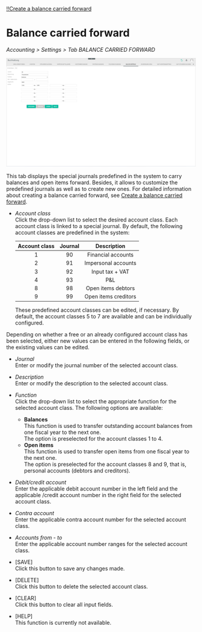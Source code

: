 [!!Create a balance carried forward](../Operation/11_CreateBalanceCarriedForward.md)

# Balance carried forward

*Accounting > Settings > Tab BALANCE CARRIED FORWARD*

![Balance carried forward](../../Assets/Screenshots/RetailSuiteAccounting/Settings/BalanceCarriedForward/BalanceCarriedForward.png "[Balance carried forward]")

This tab displays the special journals predefined in the system to carry balances and open items forward. Besides, it allows to customize the predefined journals as well as to create new ones. For detailed information about creating a balance carried forward, see [Create a balance carried forward](../Operation/11_CreateBalanceCarriedForward.md).

- *Account class*  
    Click the drop-down list to select the desired account class. Each account class is linked to a special journal. By default, the following account classes are predefined in the system:

    | Account class  | Journal      | Description          |
    |:--------------:|:------------:|:--------------------:|
    | 1              | 90           | Financial accounts   |
    | 2              | 91           | Impersonal accounts  |
    | 3              | 92           | Input tax + VAT      |
    | 4              | 93           | P&L                  |
    | 8              | 98           | Open items debtors   |
    | 9              | 99           | Open items creditors |

    These predefined account classes can be edited, if necessary. By default, the account classes 5 to 7 are available and can be individually configured.

[comment]: <> (Financial lead: Unlogisch im System, also Journal 93 P&L -> Aufwands- und Ertragskonten werden nicht vorgetragen. FETA Ticket?)

Depending on whether a free or an already configured account class has been selected, either new values can be entered in the following fields, or the existing values can be edited.

- *Journal*  
    Enter or modify the journal number of the selected account class.

- *Description*  
    Enter or modify the description to the selected account class.

- *Function*  
    Click the drop-down list to select the appropriate function for the selected account class. The following options are available:
    - **Balances**  
        This function is used to transfer outstanding account balances from one fiscal year to the next one.   
        The option is preselected for the account classes 1 to 4.
    - **Open items**  
        This function is used to transfer open items from one fiscal year to the next one.   
        The option is preselected for the account classes 8 and 9, that is, personal accounts (debtors and creditors).

- *Debit/credit account*  
    Enter the applicable debit account number in the left field and the applicable /credit account number in the right field for the selected account class.

- *Contra account*  
    Enter the applicable contra account number for the selected account class.

- *Accounts from - to*  
    Enter the applicable account number ranges for the selected account class.

- [SAVE]  
    Click this button to save any changes made.

- [DELETE]  
    Click this button to delete the selected account class.

[comment]: <> (DELETE Button immer ausgegraut, sowohl in voreingestellten Kontenklassen als auch in Selbsterstellten, kein Löschen möglich - Bug Ticket)

- [CLEAR]  
    Click this button to clear all input fields.  

[comment]: <> (CLEAR Button funktioniert nith. Bug Ticket?)

- [HELP]  
    This function is currently not available.
